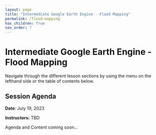 ```yaml
---
layout: page
title: "Intermediate Google Earth Engine - Flood Mapping"
permalink: /flood-mapping
has_children: True
nav_order: 7
---
```


# Intermediate Google Earth Engine - Flood Mapping

Navigate through the different lesson sections by using the menu on the lefthand side or the table of contents below.

## Session Agenda

**Date**: July 19, 2023

**Instructors:** TBD

Agenda and Content coming soon...
